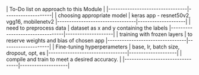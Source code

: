 | To-Do list on approach to this Module                |
|---------------------------------|--------------------|
| choosing appropriate model      | keras app - resnet50v2, vgg16, mobilenetv2
|---------------------------------|--------------------|
| need to preprocess data         | dataset as x and y containing the labels
|---------------------------------|--------------------|
| training with frozen layers     | to reserve weights and bias of chosen app
|---------------------------------|--------------------|
| Fine-tuning hyperperameters     | base, lr, batch size, dropout, opt, es
|---------------------------------|--------------------|
| compile and train to meet a desired accuracy.        |
|---------------------------------|--------------------|

